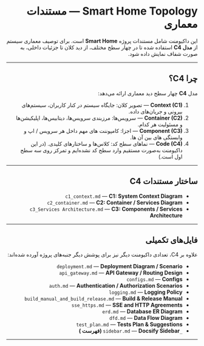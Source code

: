 <div dir="rtl">

# Smart Home Topology — مستندات معماری

این داکیومنت شامل مستندات پروژه **Smart Home** است. برای توصیف معماری سیستم از **مدل C4** استفاده شده تا در چهار سطح مختلف، از دید کلان تا جزئیات داخلی، به‌ صورت شفاف نمایش داده شود.

---

## چرا C4؟
مدل **C4** چهار سطح دید معماری ارائه می‌دهد:

1. **Context (C1)** — تصویر کلان: جایگاه سیستم در کنار کاربران، سیستم‌های بیرونی و جریان‌های داده.  
2. **Container (C2)** — سرویس‌ها: مرزبندی سرویس‌ها، دیتابیس‌ها، اپلیکیشن‌ها و مسئولیت هر کدام.  
3. **Component (C3)** — اجزا: کامپوننت‌ های مهم داخل هر سرویس / اپ و وابستگی‌ های بین آن‌ ها.  
4. **Code (C4)** — نماهای سطح کد: کلاس‌ها و ساختارهای کلیدی. (در این داکیومنت به‌صورت مستقیم وارد سطح کد نشده‌ایم و تمرکز روی سه سطح اول است.)

---

## ساختار مستندات C4

- `c1_context.md` — **C1: System Context Diagram**  
- `c2_container.md` — **C2: Container / Services Diagram**  
- `c3_Services Architecture.md` — **C3: Components / Services Architecture**  

---

## فایل‌های تکمیلی
علاوه بر C4، تعدادی داکیومنت دیگر نیز برای پوشش دیگر جنبه‌های پروژه آورده شده‌اند:

- `deployment.md` — **Deployment Diagram / Scenario**  
- `api_gateway.md` — **API Gateway / Routing Design**  
- `configs.md` — **Configs**  
- `auth.md` — **Authentication / Authorization Scenarios**  
- `logging.md` — **Logging Policy**  
- `build_manual_and_build_release.md` — **Build & Release Manual**  
- `sse_https.md` — **SSE and HTTP Agreements**  
- `erd.md` — **Database ER Diagram**  
- `dfd.md` — **Data Flow Diagram**  
- `test_plan.md` — **Tests Plan & Suggestions**  
- `_sidebar.md` — **Docsify Sidebar (فهرست )**  

</div>

---
